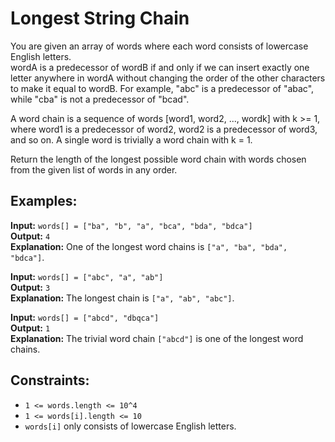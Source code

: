 # Longest String Chain

You are given an array of words where each word consists of lowercase English letters.  
wordA is a predecessor of wordB if and only if we can insert exactly one letter anywhere in wordA without changing the order of the other characters to make it equal to wordB. For example, "abc" is a predecessor of "abac", while "cba" is not a predecessor of "bcad".

A word chain is a sequence of words [word1, word2, ..., wordk] with k >= 1, where word1 is a predecessor of word2, word2 is a predecessor of word3, and so on. A single word is trivially a word chain with k = 1.

Return the length of the longest possible word chain with words chosen from the given list of words in any order.

## Examples:

**Input:** `words[] = ["ba", "b", "a", "bca", "bda", "bdca"]`  
**Output:** `4`  
**Explanation:** One of the longest word chains is `["a", "ba", "bda", "bdca"]`.

**Input:** `words[] = ["abc", "a", "ab"]`  
**Output:** `3`  
**Explanation:** The longest chain is `["a", "ab", "abc"]`.

**Input:** `words[] = ["abcd", "dbqca"]`  
**Output:** `1`  
**Explanation:** The trivial word chain `["abcd"]` is one of the longest word chains.

## Constraints:
- `1 <= words.length <= 10^4`
- `1 <= words[i].length <= 10`
- `words[i]` only consists of lowercase English letters.